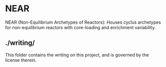 # NEAR
NEAR (Non-Equilibrium Archetypes of Reactors): Houses cyclus archetypes for non-equilibrium reactors with core-loading and enrichment variability.

## ./writing/
This folder contains the writing on this project, and is governed by the license therein.